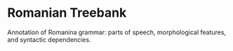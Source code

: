 # Romanian Treebank

Annotation of Romanina grammar: parts of speech, morphological features, and syntactic dependencies.
